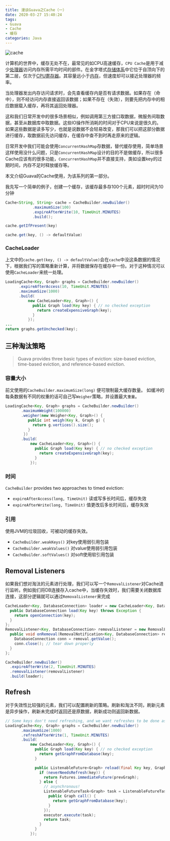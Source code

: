 ```yaml
---
title: 漫谈Guava之Cache（一）
date: 2020-03-27 15:40:24
tags:
- Guava
- Cache
- 缓存
categories: Java
---
```


![cache](https://img.yjll.art/img/cache.png)

计算机的世界中，缓存无处不在，最常见的如CPU高速缓存，`CPU Cache`是用于减少[处理器](https://zh.wikipedia.org/wiki/中央处理器)访问内存所需平均时间的部件。在金字塔式[存储体系](https://zh.wikipedia.org/w/index.php?title=存储体系&action=edit&redlink=1)中它位于自顶向下的第二层，仅次于[CPU寄存器](https://zh.wikipedia.org/wiki/寄存器)。其容量远小于[内存](https://zh.wikipedia.org/wiki/内存)，但速度却可以接近处理器的频率。

当处理器发出内存访问请求时，会先查看缓存内是否有请求数据。如果存在（命中），则不经访问内存直接返回该数据；如果不存在（失效），则要先把内存中的相应数据载入缓存，再将其返回处理器。

这和我们日常开发中的很多场景相似，例如调用第三方接口取数据，微服务间取数据，甚至从数据库中取数据。这些IO操作所消耗的时间对于CPU来说是很久的。如果这些数据是读多写少，也就是说数据不会轻易改变，那我们可以把这部分数据进行缓存，取数据前先访问缓存，在缓存中查不到时再走原来的逻辑。

<!-- more -->

日常开发中我们可能会使用`ConcurrentHashMap`存数据，替代缓存使用，简单场景这样使用没什么问题，只是`ConcurrentHashMap`设计的目的不是做缓存，所以很多Cache应该有的很多功能，`ConcurrentHashMap`并不直接支持，类如设置key的过期时间，内存不足时释放缓存等。

本文介绍Guava的Cache使用，为该系列的第一部分。

我先写一个简单的例子，创建一个缓存，该缓存最多存100个元素，超时时间为10分钟

``` java
Cache<String, String> cache = CacheBuilder.newBuilder()
            .maximumSize(100)
            .expireAfterWrite(10, TimeUnit.MINUTES)
            .build();

cache.getIfPresent(key)

cache.get(key, () -> defaultValue)            

```

### CacheLoader
上文中的`cache.get(key, () -> defaultValue)`会在`cache`中没这条数据的情况下，根据我们写的策略重新计算，并将数据保存在缓存中一份。对于这种情况可以使用`CacheLoader`来统一处理。
```java
LoadingCache<Key, Graph> graphs = CacheBuilder.newBuilder()
      .expireAfterAccess(10, TimeUnit.MINUTES)
      .maximumSize(1000)
      .build(
          new CacheLoader<Key, Graph>() {
            public Graph load(Key key) { // no checked exception
              return createExpensiveGraph(key);
            }
          });
...
return graphs.getUnchecked(key);
```



## 三种淘汰策略

>Guava provides three basic types of eviction: size-based eviction, time-based eviction, and reference-based eviction.

### 容量大小

前文使用的`CacheBuilder.maximumSize(long)` 便可限制最大缓存数量。
如缓冲的每条数据有不同的权重的话可自己写`Weigher`策略，并设置最大`重量`。

```java
LoadingCache<Key, Graph> graphs = CacheBuilder.newBuilder()
       .maximumWeight(100000)
       .weigher(new Weigher<Key, Graph>() {
          public int weigh(Key k, Graph g) {
            return g.vertices().size();
          }
        })
       .build(
           new CacheLoader<Key, Graph>() {
             public Graph load(Key key) { // no checked exception
               return createExpensiveGraph(key);
             }
           });
```

### 时间

`CacheBuilder` provides two approaches to timed eviction:

*   `expireAfterAccess(long, TimeUnit)` 读或写多长时间后，缓存失效
*   `expireAfterWrite(long, TimeUnit)` 值更改后多长时间后，缓存失效


### 引用

使用JVM的垃圾回收，可被动的缓存失效。

* `CacheBuilder.weakKeys()` 对key使用弱引用包装
* `CacheBuilder.weakValues()` 对value使用弱引用包装
* `CacheBuilder.softValues()` 对soft使用软引用包装


## Removal Listeners
如果我们想对淘汰的元素进行处理，我们可以写一个`RemovalListener`对Cache进行监听。例如我们将DB连接存入cache中，当缓存失效时，我们需要关闭数据库连接，这部分逻辑就可以通过`RemovalListener`来完成

``` java
CacheLoader<Key, DatabaseConnection> loader = new CacheLoader<Key, DatabaseConnection> () {
  public DatabaseConnection load(Key key) throws Exception {
    return openConnection(key);
  }
};
RemovalListener<Key, DatabaseConnection> removalListener = new RemovalListener<Key, DatabaseConnection>() {
  public void onRemoval(RemovalNotification<Key, DatabaseConnection> removal) {
    DatabaseConnection conn = removal.getValue();
    conn.close(); // tear down properly
  }
};

CacheBuilder.newBuilder()
  .expireAfterWrite(2, TimeUnit.MINUTES)
  .removalListener(removalListener)
  .build(loader);
```

## Refresh

对于失效性比较强的元素，我们可以配置刷新的策略。刷新和淘汰不同，刷新元素是异步操作，刷新未完成时返回还是原数据，刷新成功则返回新数据。

``` java
// Some keys don't need refreshing, and we want refreshes to be done asynchronously.
LoadingCache<Key, Graph> graphs = CacheBuilder.newBuilder()
       .maximumSize(1000)
       .refreshAfterWrite(1, TimeUnit.MINUTES)
       .build(
           new CacheLoader<Key, Graph>() {
             public Graph load(Key key) { // no checked exception
               return getGraphFromDatabase(key);
             }

             public ListenableFuture<Graph> reload(final Key key, Graph prevGraph) {
               if (neverNeedsRefresh(key)) {
                 return Futures.immediateFuture(prevGraph);
               } else {
                 // asynchronous!
                 ListenableFutureTask<Graph> task = ListenableFutureTask.create(new Callable<Graph>() {
                   public Graph call() {
                     return getGraphFromDatabase(key);
                   }
                 });
                 executor.execute(task);
                 return task;
               }
             }
           });

```
